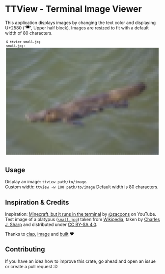 # TTView - Terminal Image Viewer

This application displays images by changing the text color and displaying U+2580 ("▀", Upper half block).
Images are resized to fit with a default width of 80 characters.

![Example](example.png)

## Usage

Display an image: `ttview path/to/image`.  
Custom width: `ttview -w 100 path/to/image`
Default width is 80 characters.

## Inspiration & Credits

Inspiration: [Minecraft, but it runs in the terminal](https://www.youtube.com/watch?v=6zfXM-6yPJQ)
by [@zacoons](https://www.youtube.com/@zacoons) on YouTube.  
Test image of a platypus ([`small.jpg`](small.jpg)) taken
from [Wikipedia](https://en.wikipedia.org/wiki/File:Duck-billed_platypus_(Ornithorhynchus_anatinus)_Scottsdale.jpg),
taken by [Charles J. Sharp](https://www.wikidata.org/wiki/Q54800218) and distributed
under [CC BY-SA 4.0](https://creativecommons.org/licenses/by-sa/4.0/deed.en).

Thanks to [clap](https://crates.io/crates/clap), [image](https://crates.io/crates/image)
and [built](https://crates.io/crates/built) ❤️

## Contributing

If you have an idea how to improve this crate, go ahead and open an issue or create a pull request :D
